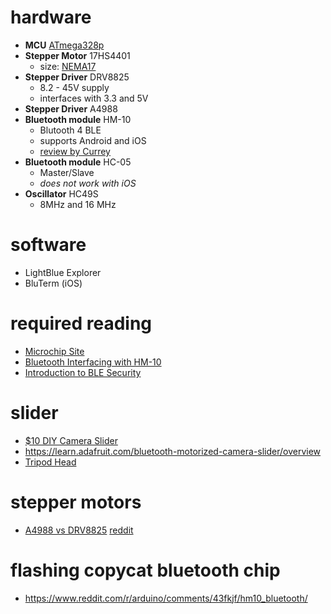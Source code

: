 # hardware

- __MCU__ [ATmega328p](https://www.microchip.com/wwwproducts/en/ATmega328P)
- __Stepper Motor__ 17HS4401
  - size: [ NEMA17 ](https://en.wikipedia.org/wiki/NEMA_stepper_motor)
- __Stepper Driver__ DRV8825
  - 8.2 - 45V supply
  - interfaces with 3.3 and 5V
- __Stepper Driver__ A4988
- __Bluetooth module__ HM-10
  - Blutooth 4 BLE
  - supports Android and iOS
  - [review by Currey](http://www.martyncurrey.com/hm-10-bluetooth-4ble-modules/)
- __Bluetooth module__ HC-05
  - Master/Slave
  - _does not work with iOS_
- __Oscillator__ HC49S
  - 8MHz and 16 MHz

# software

- LightBlue Explorer
- BluTerm (iOS)

# required reading

- [Microchip Site](https://www.microchip.com/wwwproducts/en/ATmega328P)
- [Bluetooth Interfacing with HM-10](http://fab.cba.mit.edu/classes/863.15/doc/tutorials/programming/bluetooth.html)
- [Introduction to BLE Security](https://www.digikey.com/eewiki/display/Wireless/A+Basic+Introduction+to+BLE+Security)

# slider

- [$10 DIY Camera Slider](https://www.youtube.com/watch?v=fR_-R2bS9ag)
- https://learn.adafruit.com/bluetooth-motorized-camera-slider/overview
- [Tripod Head](https://www.aliexpress.com/item/Mini-Tripod-Ball-Head-Ballhead-1-4-Screw-Mount-Stand-360-Swivel-DSLR-DV-Camera-DSLR/32724680390.html?spm=2114.search0104.3.1.13691379tnpeQj&ws_ab_test=searchweb0_0,searchweb201602_5_10065_10068_204_318_10547_319_10059_10884_10548_10887_10696_100031_320_10084_10083_10103_452_10618_10304_10307_10820_532_10821_10302,searchweb201603_60,ppcSwitch_0&algo_expid=30498e82-a04a-432a-b954-65dff7337949-0&algo_pvid=30498e82-a04a-432a-b954-65dff7337949&priceBeautifyAB=0)


# stepper motors

- [A4988 vs DRV8825](https://reprap.org/wiki/A4988_vs_DRV8825_Chinese_Stepper_Driver_Boards) [reddit](https://www.reddit.com/r/3Dprinting/comments/5w0b0v/drv8825_vs_a4988_which_one_is_better_and_why/)


# flashing copycat bluetooth chip

- https://www.reddit.com/r/arduino/comments/43fkjf/hm10_bluetooth/
